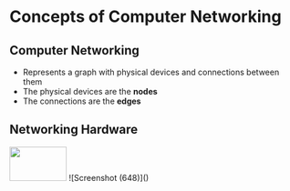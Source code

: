 # Concepts of Computer Networking

**Computer Networking**
-

- Represents a graph with physical devices and connections between them
- The physical devices are the **nodes**
- The connections are the **edges**
 
**Networking Hardware**
-
<img src="https://github.com/user-attachments/assets/bd2a3455-35fe-46a9-b442-816f204c2c8d" height=60 width=100/>
![Screenshot (648)]()
